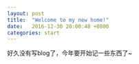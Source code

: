 ```yaml
---
layout: post
title:  "Welcome to my new home!"
date:   2016-12-30 20:00:48 +0800
categories: start
---
```

好久没有写blog了，今年要开始记一些东西了~
